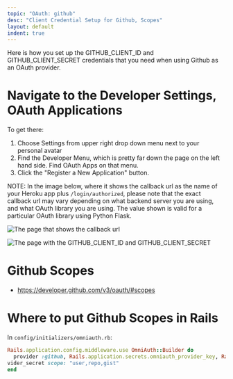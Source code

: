 ```yaml
---
topic: "OAuth: github"
desc: "Client Credential Setup for Github, Scopes"
layout: default
indent: true
---
```


Here is how you set up the GITHUB_CLIENT_ID and GITHUB_CLIENT_SECRET credentials that you need when using Github as an OAuth provider.

# Navigate to the Developer Settings, OAuth Applications

To get there:

1. Choose Settings from upper right drop down menu next to your personal avatar 
2. Find the Developer Menu, which is pretty far down the page on the left hand side. Find OAuth Apps on that menu.
3. Click the "Register a New Application" button.

NOTE: In the image below, where it shows the callback url as the name of your Heroku app plus `/login/authorized`, please note that the exact callback url may vary depending on what backend server you are using, and what OAuth library you are using.  The value shown is valid for a particular OAuth library using Python Flask.

![The page that shows the callback url](oauth-flask-urls-50.png)

![The page with the GITHUB_CLIENT_ID and GITHUB_CLIENT_SECRET](github-client-id-and-client-secret-example-50.png)



# Github Scopes

* <https://developer.github.com/v3/oauth/#scopes>

# Where to put Github Scopes in Rails


In `config/initializers/omniauth.rb`:

```ruby
Rails.application.config.middleware.use OmniAuth::Builder do
  provider :github, Rails.application.secrets.omniauth_provider_key, Rails.application.secrets.omniauth_pro\
vider_secret scope: "user,repo,gist"
end
```
